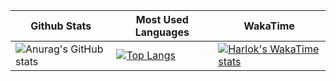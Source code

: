 |Github Stats|Most Used Languages|WakaTime|
|---|---|---|
|![Anurag's GitHub stats](https://github-readme-stats.vercel.app/api?username=ferigeek&theme=dark)|[![Top Langs](https://github-readme-stats.vercel.app/api/top-langs/?username=ferigeek&layout=compact&theme=dark)](https://github.com/ferigeek/github-readme-stats)|[![Harlok's WakaTime stats](https://github-readme-stats.vercel.app/api/wakatime?username=ferigeek&theme=dark)](https://github.com/anuraghazra/github-readme-stats)|
